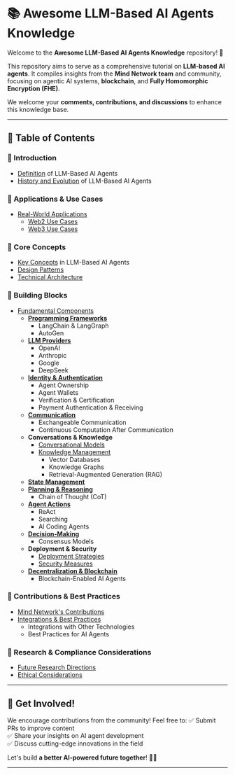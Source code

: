 # 📚 Awesome LLM-Based AI Agents Knowledge

Welcome to the **Awesome LLM-Based AI Agents Knowledge** repository! 🚀  

This repository aims to serve as a comprehensive tutorial on **LLM-based AI agents**. It compiles insights from the **Mind Network team** and community, focusing on agentic AI systems, **blockchain**, and **Fully Homomorphic Encryption (FHE)**.  

We welcome your **comments, contributions, and discussions** to enhance this knowledge base.  

---

## 📖 Table of Contents

### 🔹 Introduction
- [Definition](/1-definition.md) of LLM-Based AI Agents
- [History and Evolution](/2-history.md) of LLM-Based AI Agents

### 🔹 Applications & Use Cases
- [Real-World Applications](/3-applications-and-use-cases.md)
    - [Web2 Use Cases](/3-1-web3-use-cases.md)
    - [Web3 Use Cases](/3-2-web3-use-cases.md)

### 🔹 Core Concepts
- [Key Concepts](/4-concept.md) in LLM-Based AI Agents
- [Design Patterns](/5-design-patterns.md)
- [Technical Architecture](/6-architecture.md)

### 🔹 Building Blocks
- [Fundamental Components](/7-building-block.md)
    - **[Programming Frameworks](/7-1-framework.md)**
        - LangChain & LangGraph
        - AutoGen
    - **[LLM Providers](/7-2-llms-providers.md)** 
        - OpenAI
        - Anthropic
        - Google
        - DeepSeek
    - **[Identity & Authentication](/7-3-identity.md)** 
        - Agent Ownership
        - Agent Wallets
        - Verification & Certification
        - Payment Authentication & Receiving
    - **[Communication](/7-4-communication.md)** 
        - Exchangeable Communication
        - Continuous Computation After Communication
    - **Conversations & Knowledge** 
        - [Conversational Models](/7-5-conversation.md)
        - [Knowledge Management](/7-6-knowledge.md)
            - Vector Databases
            - Knowledge Graphs
            - Retrieval-Augmented Generation (RAG)
    - **[State Management](/7-7-state.md)** 
    - **[Planning & Reasoning](/7-8-planning.md)** 
        - Chain of Thought (CoT)
    - **[Agent Actions](/7-9-actions.md)** 
        - ReAct
        - Searching
        - AI Coding Agents
    - **[Decision-Making](/7-10-decisioning.md)** 
        - Consensus Models
    - **Deployment & Security**
        - [Deployment Strategies](/7-11-deployment.md)
        - [Security Measures](/7-12-security.md)
    - **[Decentralization & Blockchain](/7-12-decentralization.md)** 
        - Blockchain-Enabled AI Agents

### 🔹 Contributions & Best Practices
- [Mind Network's Contributions](/8-mind-network.md)
- [Integrations & Best Practices](/9-integrations-and-best-practices.md)
    - Integrations with Other Technologies
    - Best Practices for AI Agents

### 🔹 Research & Compliance Considerations
- [Future Research Directions](/10-research-directions.md)
- [Ethical Considerations](/11-1-ethic.md)

---

## 🚀 Get Involved!
We encourage contributions from the community! Feel free to:
✅ Submit PRs to improve content  
✅ Share your insights on AI agent development  
✅ Discuss cutting-edge innovations in the field  

Let's build **a better AI-powered future together**! 🤖✨  

---
